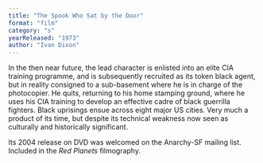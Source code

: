 ```yaml
---
title: "The Spook Who Sat by the Door"
format: "film"
category: "s"
yearReleased: "1973"
author: "Ivan Dixon"
---
```

In the then near future, the lead character is enlisted  into an elite CIA training programme, and is subsequently recruited as its token  black agent, but in reality consigned to a sub-basement where he is in charge of  the photocopier. He quits, returning to his home stamping ground, where he uses  his CIA training to develop an effective cadre of black guerrilla fighters.  Black uprisings ensue across eight major US cities. Very much a product of its  time, but despite its technical weakness now seen as culturally and historically  significant.

Its 2004 release on DVD was welcomed on the Anarchy-SF  mailing list. Included in the _Red Planets_  filmography.

